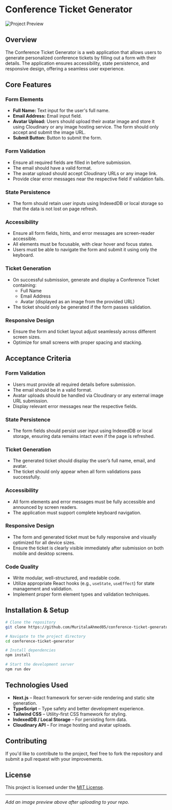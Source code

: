 # Conference Ticket Generator

![Project Preview](path/to/your/image.png)

## Overview
The Conference Ticket Generator is a web application that allows users to generate personalized conference tickets by filling out a form with their details. The application ensures accessibility, state persistence, and responsive design, offering a seamless user experience.

## Core Features
### Form Elements
- **Full Name:** Text input for the user's full name.
- **Email Address:** Email input field.
- **Avatar Upload:** Users should upload their avatar image and store it using Cloudinary or any image hosting service. The form should only accept and submit the image URL.
- **Submit Button:** Button to submit the form.

### Form Validation
- Ensure all required fields are filled in before submission.
- The email should have a valid format.
- The avatar upload should accept Cloudinary URLs or any image link.
- Provide clear error messages near the respective field if validation fails.

### State Persistence
- The form should retain user inputs using IndexedDB or local storage so that the data is not lost on page refresh.

### Accessibility
- Ensure all form fields, hints, and error messages are screen-reader accessible.
- All elements must be focusable, with clear hover and focus states.
- Users must be able to navigate the form and submit it using only the keyboard.

### Ticket Generation
- On successful submission, generate and display a Conference Ticket containing:
  - Full Name
  - Email Address
  - Avatar (displayed as an image from the provided URL)
- The ticket should only be generated if the form passes validation.

### Responsive Design
- Ensure the form and ticket layout adjust seamlessly across different screen sizes.
- Optimize for small screens with proper spacing and stacking.

## Acceptance Criteria
### Form Validation
- Users must provide all required details before submission.
- The email should be in a valid format.
- Avatar uploads should be handled via Cloudinary or any external image URL submission.
- Display relevant error messages near the respective fields.

### State Persistence
- The form fields should persist user input using IndexedDB or local storage, ensuring data remains intact even if the page is refreshed.

### Ticket Generation
- The generated ticket should display the user’s full name, email, and avatar.
- The ticket should only appear when all form validations pass successfully.

### Accessibility
- All form elements and error messages must be fully accessible and announced by screen readers.
- The application must support complete keyboard navigation.

### Responsive Design
- The form and generated ticket must be fully responsive and visually optimized for all device sizes.
- Ensure the ticket is clearly visible immediately after submission on both mobile and desktop screens.

### Code Quality
- Write modular, well-structured, and readable code.
- Utilize appropriate React hooks (e.g., `useState`, `useEffect`) for state management and validation.
- Implement proper form element types and validation techniques.

## Installation & Setup
```sh
# Clone the repository
git clone https://github.com/MuritalaAhmed05/conference-ticket-generator.git

# Navigate to the project directory
cd conference-ticket-generator

# Install dependencies
npm install

# Start the development server
npm run dev
```

## Technologies Used
- **Next.js** – React framework for server-side rendering and static site generation.
- **TypeScript** – Type safety and better development experience.
- **Tailwind CSS** – Utility-first CSS framework for styling.
- **IndexedDB / Local Storage** – For persisting form data.
- **Cloudinary API** – For image hosting and avatar uploads.

## Contributing
If you'd like to contribute to the project, feel free to fork the repository and submit a pull request with your improvements.

## License
This project is licensed under the [MIT License](LICENSE).

---

_Add an image preview above after uploading to your repo._

